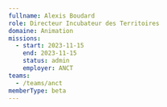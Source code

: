 ```yaml
---
fullname: Alexis Boudard
role: Directeur Incubateur des Territoires
domaine: Animation
missions:
  - start: 2023-11-15
    end: 2023-11-15
    status: admin
    employer: ANCT
teams:
  - /teams/anct
memberType: beta
---
```


